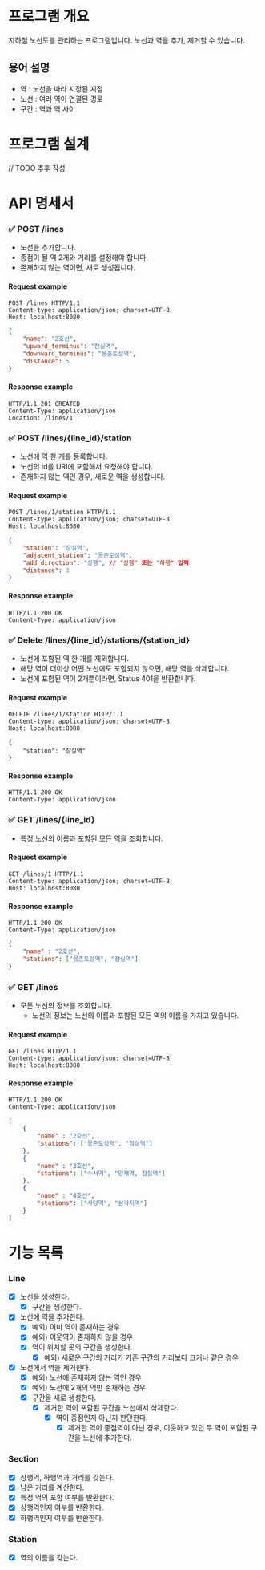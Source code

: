 # 프로그램 개요
지하철 노선도를 관리하는 프로그램입니다.
노선과 역을 추가, 제거할 수 있습니다.
## 용어 설명
- 역 : 노선을 따라 지정된 지점
- 노선 : 여러 역이 연결된 경로
- 구간 : 역과 역 사이


# 프로그램 설계
// TODO 추후 작성

# API 명세서

### ✅ POST /lines
- 노선을 추가합니다. 
- 종점이 될 역 2개와 거리를 설정해야 합니다.
- 존재하지 않는 역이면, 새로 생성됩니다.

#### Request example
```text
POST /lines HTTP/1.1
Content-type: application/json; charset=UTF-8
Host: localhost:8080
```
```json
{
    "name": "2호선",
    "upward_terminus": "잠실역",
    "downward_terminus": "몽촌토성역",
    "distance": 5
}
```

#### Response example
```text
HTTP/1.1 201 CREATED
Content-Type: application/json
Location: /lines/1
```

### ✅ POST /lines/{line_id}/station
- 노선에 역 한 개를 등록합니다.
- 노선의 id를 URI에 포함해서 요청해야 합니다.
- 존재하지 않는 역인 경우, 새로운 역을 생성합니다.

#### Request example
```text
POST /lines/1/station HTTP/1.1
Content-type: application/json; charset=UTF-8
Host: localhost:8080
```
```json
{
    "station": "잠실역",
    "adjacent_station": "몽촌토성역",
    "add_direction": "상행", // "상행" 또는 "하행" 입력
    "distance": 3
}
```

#### Response example
```text
HTTP/1.1 200 OK
Content-Type: application/json
```

### ✅ Delete /lines/{line_id}/stations/{station_id}
- 노선에 포함된 역 한 개를 제외합니다.
- 해당 역이 더이상 어떤 노선에도 포함되지 않으면, 해당 역을 삭제합니다.
- 노선에 포함된 역이 2개뿐이라면, Status 401을 반환합니다.

#### Request example
```text
DELETE /lines/1/station HTTP/1.1
Content-type: application/json; charset=UTF-8
Host: localhost:8080

{
    "station": "잠실역"
}
```

#### Response example
```text
HTTP/1.1 200 OK
Content-Type: application/json
```

### ✅ GET /lines/{line_id}
- 특정 노선의 이름과 포함된 모든 역을 조회합니다.

#### Request example
```text
GET /lines/1 HTTP/1.1
Content-type: application/json; charset=UTF-8
Host: localhost:8080
```

#### Response example
```text
HTTP/1.1 200 OK
Content-Type: application/json
```
```json
{
    "name" : "2호선",
    "stations": ["몽촌토성역", "잠실역"]
}
```

### ✅ GET /lines
- 모든 노선의 정보를 조회합니다.
  - 노선의 정보는 노선의 이름과 포함된 모든 역의 이름을 가지고 있습니다.

#### Request example
```text
GET /lines HTTP/1.1
Content-type: application/json; charset=UTF-8
Host: localhost:8080
```

#### Response example
```text
HTTP/1.1 200 OK
Content-Type: application/json
```

```json
[
    {
        "name" : "2호선",
        "stations": ["몽촌토성역", "잠실역"]
    },
    {
        "name" : "3호선",
        "stations": ["수서역", "양재역, 잠실역"]
    },
    {
        "name" : "4호선",
        "stations": ["사당역", "삼각지역"]
    }
]
```

# 기능 목록

### Line
- [x] 노선을 생성한다.
  - [x] 구간을 생성한다.
- [x] 노선에 역을 추가한다.
  - [x] 예외) 이미 역이 존재하는 경우
  - [x] 예외) 이웃역이 존재하지 않을 경우
  - [x] 역이 위치할 곳의 구간을 생성한다.
    - [x] 예외) 새로운 구간의 거리가 기존 구간의 거리보다 크거나 같은 경우
- [x] 노선에서 역을 제거한다.
  - [x] 예외) 노선에 존재하지 않는 역인 경우
  - [x] 예외) 노선에 2개의 역만 존재하는 경우
  - [x] 구간을 새로 생성한다.
    - [x] 제거한 역이 포함된 구간을 노선에서 삭제한다.
      - [x] 역이 종점인지 아닌지 판단한다.
        - [x] 제거한 역이 종점역이 아닌 경우, 이웃하고 있던 두 역이 포함된 구간을 노선에 추가한다.

### Section
- [x] 상행역, 하행역과 거리를 갖는다.
- [x] 남은 거리를 계산한다.
- [x] 특정 역의 포함 여부를 반환한다.
- [x] 상행역인지 여부를 반환한다.
- [x] 하행역인지 여부를 반환한다.

### Station
- [x] 역의 이름을 갖는다.
